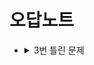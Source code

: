 # 오답노트
- <details>
    <summary>3번 틀린 문제</summary>
    <div markdown="1">

    - <details>
        <summary>2번 틀린 문제</summary>
        <div markdown="1">

        - <details>
            <summary>1번 틀린 문제</summary>
            <div markdown="1">
                1. https://www.acmicpc.net/problem/10951 -> https://wikidocs.net/30  
                2. https://www.acmicpc.net/problem/2941
                3. https://www.acmicpc.net/problem/1193
                4. https://www.acmicpc.net/problem/2869
            </div>
        </details>
        
        </div>
    </details>
    
    </div>
</details>

</div>
</details>  